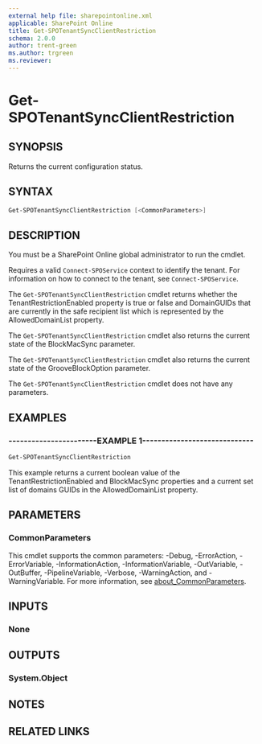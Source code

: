 ```yaml
---
external help file: sharepointonline.xml
applicable: SharePoint Online
title: Get-SPOTenantSyncClientRestriction
schema: 2.0.0
author: trent-green
ms.author: trgreen
ms.reviewer:
---
```


# Get-SPOTenantSyncClientRestriction

## SYNOPSIS

Returns the current configuration status.

## SYNTAX

```powershell
Get-SPOTenantSyncClientRestriction [<CommonParameters>]
```

## DESCRIPTION

You must be a SharePoint Online global administrator to run the cmdlet.

Requires a valid `Connect-SPOService` context to identify the tenant. For information on how to connect to the tenant, see `Connect-SPOService`.

The `Get-SPOTenantSyncClientRestriction` cmdlet returns whether the TenantRestrictionEnabled property is true or false and DomainGUIDs that are currently in the safe recipient list which is represented by the AllowedDomainList property.

The `Get-SPOTenantSyncClientRestriction` cmdlet also returns the current state of the BlockMacSync parameter.

The `Get-SPOTenantSyncClientRestriction` cmdlet also returns the current state of the GrooveBlockOption parameter.

The `Get-SPOTenantSyncClientRestriction` cmdlet does not have any parameters.

## EXAMPLES

### -----------------------EXAMPLE 1-----------------------------

```powershell
Get-SPOTenantSyncClientRestriction
```

This example returns a current boolean value of the TenantRestrictionEnabled and BlockMacSync properties and a current set list of domains GUIDs in the AllowedDomainList property.

## PARAMETERS

### CommonParameters

This cmdlet supports the common parameters: -Debug, -ErrorAction, -ErrorVariable, -InformationAction, -InformationVariable, -OutVariable, -OutBuffer, -PipelineVariable, -Verbose, -WarningAction, and -WarningVariable. For more information, see [about_CommonParameters](https://go.microsoft.com/fwlink/?LinkID=113216).

## INPUTS

### None

## OUTPUTS

### System.Object

## NOTES

## RELATED LINKS
